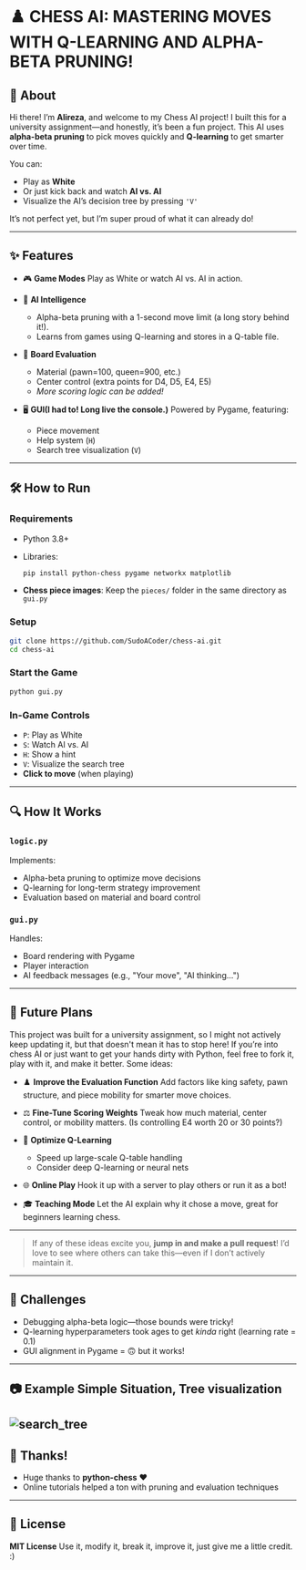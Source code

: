 # ♟️ CHESS AI: MASTERING MOVES WITH Q-LEARNING AND ALPHA-BETA PRUNING!

## 📖 About

Hi there! I’m **Alireza**, and welcome to my Chess AI project!
I built this for a university assignment—and honestly, it’s been a fun project. This AI uses **alpha-beta pruning** to pick moves quickly and **Q-learning** to get smarter over time.

You can:

* Play as **White**
* Or just kick back and watch **AI vs. AI**
* Visualize the AI’s decision tree by pressing `'V'`

It’s not perfect yet, but I’m super proud of what it can already do!

---

## ✨ Features

* 🎮 **Game Modes**
  Play as White or watch AI vs. AI in action.

* 🧠 **AI Intelligence**

  * Alpha-beta pruning with a 1-second move limit (a long story behind it!).
  * Learns from games using Q-learning and stores in a Q-table file.

* 🧾 **Board Evaluation**

  * Material (pawn=100, queen=900, etc.)
  * Center control (extra points for D4, D5, E4, E5)
  * *More scoring logic can be added!*

* 🖥️ **GUI(I had to! Long live the console.)**
  Powered by Pygame, featuring:

  * Piece movement
  * Help system (`H`)
  * Search tree visualization (`V`)

---

## 🛠️ How to Run

### Requirements

* Python 3.8+
* Libraries:

  ```bash
  pip install python-chess pygame networkx matplotlib
  ```
* **Chess piece images**: Keep the `pieces/` folder in the same directory as `gui.py`

### Setup

```bash
git clone https://github.com/SudoACoder/chess-ai.git
cd chess-ai
```

### Start the Game

```bash
python gui.py
```

### In-Game Controls

* `P`: Play as White
* `S`: Watch AI vs. AI
* `H`: Show a hint
* `V`: Visualize the search tree
* **Click to move** (when playing)

---

## 🔍 How It Works

### `logic.py`

Implements:

* Alpha-beta pruning to optimize move decisions
* Q-learning for long-term strategy improvement
* Evaluation based on material and board control

### `gui.py`

Handles:

* Board rendering with Pygame
* Player interaction
* AI feedback messages (e.g., "Your move", "AI thinking...")

---

## 🔮 Future Plans

This project was built for a university assignment, so I might not actively keep updating it, but that doesn't mean it has to stop here! If you’re into chess AI or just want to get your hands dirty with Python, feel free to fork it, play with it, and make it better. Some ideas:

* ♟️ **Improve the Evaluation Function**
  Add factors like king safety, pawn structure, and piece mobility for smarter move choices.

* ⚖️ **Fine-Tune Scoring Weights**
  Tweak how much material, center control, or mobility matters. (Is controlling E4 worth 20 or 30 points?)

* 🚀 **Optimize Q-Learning**

  * Speed up large-scale Q-table handling
  * Consider deep Q-learning or neural nets

* 🌐 **Online Play**
  Hook it up with a server to play others or run it as a bot!

* 🎓 **Teaching Mode**
  Let the AI explain why it chose a move, great for beginners learning chess.

---

> If any of these ideas excite you, **jump in and make a pull request**!
> I’d love to see where others can take this—even if I don’t actively maintain it.

---

## 🧩 Challenges

* Debugging alpha-beta logic—those bounds were tricky!
* Q-learning hyperparameters took ages to get *kinda* right (learning rate = 0.1)
* GUI alignment in Pygame = 🙃 but it works!

---

## 📷 Example Simple Situation, Tree visualization
![search_tree](https://github.com/user-attachments/assets/cb61aa3b-d604-4bd1-bdbe-b0c28e268164)
---

## 🙏 Thanks!

* Huge thanks to **python-chess** ❤️
* Online tutorials helped a ton with pruning and evaluation techniques

---

## 📄 License

**MIT License**
Use it, modify it, break it, improve it, just give me a little credit. :)

